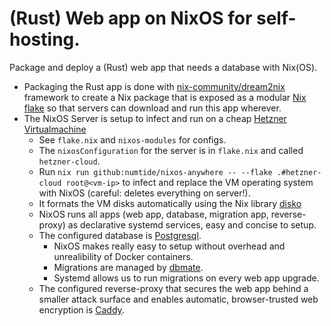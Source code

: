 # (Rust) Web app on NixOS for self-hosting.
Package and deploy a (Rust) web app that needs a database
with Nix(OS).

- Packaging the Rust app is done with [nix-community/dream2nix](https://github.com/nix-community/dream2nix) framework
  to create a Nix package that is exposed as a modular [Nix flake](https://nixos.wiki/wiki/Flakes)
  so that servers can download and run this app wherever.
- The NixOS Server is setup to infect and run on a cheap [Hetzner Virtualmachine](https://www.hetzner.com/de/cloud)
  - See `flake.nix` and `nixos-modules` for configs.
  - The `nixosConfiguration` for the server is in `flake.nix` and called `hetzner-cloud`.
  - Run `nix run github:numtide/nixos-anywhere -- --flake .#hetzner-cloud root@<vm-ip>` to infect and replace
    the VM operating system with NixOS (careful: deletes everything on server!).
  - It formats the VM disks automatically using the Nix library [disko](https://github.com/nix-community/disko)
  - NixOS runs all apps (web app, database, migration app, reverse-proxy) as declarative systemd services, easy
    and concise to setup.
  - The configured database is [Postgresql](https://nixos.wiki/wiki/PostgreSQL).
    - NixOS makes really easy to setup without overhead and unrealibility of Docker containers.
    - Migrations are managed by [dbmate](https://github.com/amacneil/dbmate).
    - Systemd allows us to run migrations on every web app upgrade.
  - The configured reverse-proxy that secures the web app behind a smaller attack surface and
    enables automatic, browser-trusted web encryption is [Caddy](https://nixos.wiki/wiki/Caddy).